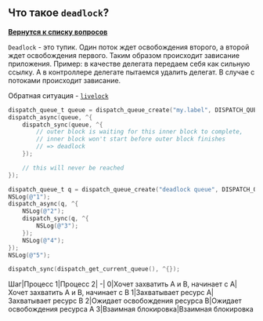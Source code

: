 ## Что такое `deadlock`?

[**Вернутся к списку вопросов**](https://github.com/Torlopov-Andrey/hh_interview_ios/blob/master/ios_questions_interview.md)

`Deadlock` - это тупик. Один поток ждет освобождения второго, а второй ждет освобождения первого. Таким образом происходит зависание приложения.
Пример: в качестве делегата передаем себя как сильную ссылку. А в контроллере делегате пытаемся удалить делегат. В случае с потоками происходит зависание.

Обратная ситуация - [`livelock`](https://github.com/Torlopov-Andrey/hh_interview_ios/blob/master/answers/multithreading/livelock.md)


```objective-c
dispatch_queue_t queue = dispatch_queue_create("my.label", DISPATCH_QUEUE_SERIAL);
dispatch_async(queue, ^{
    dispatch_sync(queue, ^{
        // outer block is waiting for this inner block to complete,
        // inner block won't start before outer block finishes
        // => deadlock
    });

    // this will never be reached
});

dispatch_queue_t q = dispatch_queue_create("deadlock queue", DISPATCH_QUEUE_SERIAL);
NSLog(@"1");
dispatch_async(q, ^{
    NSLog(@"2");
    dispatch_sync(q, ^{
        NSLog(@"3");
    });
    NSLog(@"4");
});
NSLog(@"5");

dispatch_sync(dispatch_get_current_queue(), ^{});
```

Шаг|Процесс 1|Процесс 2|
-|
0|Хочет захватить A и B, начинает с A| Хочет захватить A и B, начинает с B
1|Захватывает ресурс A|Захватывает ресурс B
2|Ожидает освобождения ресурса B|Ожидает освобождения ресурса A
3|Взаимная блокировка|Взаимная блокировка

